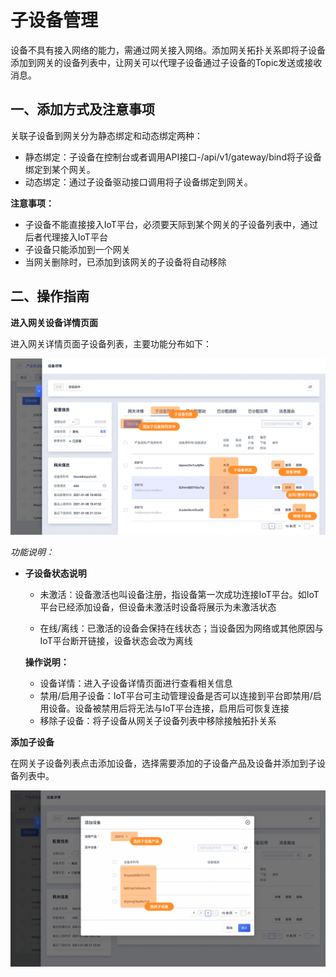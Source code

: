 # 子设备管理

设备不具有接入网络的能力，需通过网关接入网络。添加网关拓扑关系即将子设备添加到网关的设备列表中，让网关可以代理子设备通过子设备的Topic发送或接收消息。



## 一、添加方式及注意事项

关联子设备到网关分为静态绑定和动态绑定两种：

- 静态绑定：子设备在控制台或者调用API接口-/api/v1/gateway/bind将子设备绑定到某个网关。
- 动态绑定：通过子设备驱动接口调用将子设备绑定到网关。

**注意事项：**

- 子设备不能直接接入IoT平台，必须要天际到某个网关的子设备列表中，通过后者代理接入IoT平台
- 子设备只能添加到一个网关
- 当网关删除时，已添加到该网关的子设备将自动移除



##  二、操作指南

**进入网关设备详情页面**

进入网关详情页面子设备列表，主要功能分布如下：

![图片](../../images/子设备管理-1.png)

*功能说明：*

* **子设备状态说明**

  * 未激活：设备激活也叫设备注册，指设备第一次成功连接IoT平台。如IoT平台已经添加设备，但设备未激活时设备将展示为未激活状态

  * 在线/离线：已激活的设备会保持在线状态；当设备因为网络或其他原因与IoT平台断开链接，设备状态会改为离线

  **操作说明：**

  * 设备详情：进入子设备详情页面进行查看相关信息
  * 禁用/启用子设备：IoT平台可主动管理设备是否可以连接到平台即禁用/启用设备。设备被禁用后将无法与IoT平台连接，启用后可恢复连接
  * 移除子设备：将子设备从网关子设备列表中移除接触拓扑关系



**添加子设备**

在网关子设备列表点击添加设备，选择需要添加的子设备产品及设备并添加到子设备列表中。

![图片](../../images/子设备管理-2.png)
